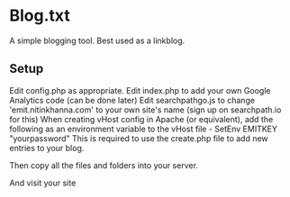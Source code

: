 Blog.txt
========

A simple blogging tool. Best used as a linkblog.

Setup
------

Edit config.php as appropriate.
Edit index.php to add your own Google Analytics code (can be done later)
Edit searchpathgo.js to change 'emit.nitinkhanna.com' to your own site's name (sign up on searchpath.io for this)
When creating vHost config in Apache (or equivalent), add the following as an environment variable to the vHost file - 
    SetEnv EMITKEY "yourpassword"
This is required to use the create.php file to add new entries to your blog.

Then copy all the files and folders into your server.

And visit your site
